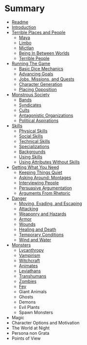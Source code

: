 # Summary

* [Readme](README.md)
* [Introduction](introduction.md)
* [Terrible Places and People](terrible_places_and_people.md)
   * [Maya](terrible_places_and_people/maya.md)
   * [Limbo](terrible_places_and_people/limbo.md)
   * [Mictlan](terrible_places_and_people/mictlan.md)
   * [Being In Between Worlds](terrible_places_and_people/being_in_between_worlds.md)
   * [Terrible People](terrible_places_and_people/terrible_people.md)
* [Running The Game](running_the_game.md)
   * [Basic Dice Mechanics](running_the_game/basic_dice_mechanics.md)
   * [Advancing Goals](running_the_game/advancing_goals.md)
   * [Jobs, Missions, and Quests](running_the_game/jobs,_missions,_and_quests.md)
   * [Character Generation](running_the_game/character_generation.md)
   * [Placing Opposition](running_the_game/placing_opposition.md)
* [Monstrous Society](monstrous_society.md)
   * [Bands](monstrous_society/bands.md)
   * [Syndicates](monstrous_society/syndicates.md)
   * [Cults](monstrous_society/cults.md)
   * [Antagonistic Organizations](monstrous_society/antagonistic_organizations.md)
   * [Political Aspirations](monstrous_society/political_aspirations.md)
* [Skills](skills.md)
   * [Physical Skills](skills/physical_skills.md)
   * [Social Skills](skills/social_skills.md)
   * [Technical Skills](skills/technical_skills.md)
   * [Specializations](skills/specializations.md)
   * [Backgrounds](skills/backgrounds.md)
   * [Using Skills](skills/using_skills.md)
   * [Using Attributes Without Skills](skills/using_attributes_without_skills.md)
* [Getting What You Need](getting_what_you_need.md)
   * [Keeping Things Quiet](getting_what_you_need/keeping_things_quiet.md)
   * [Asking Around: Montages](getting_what_you_need/asking_around_montages.md)
   * [Interviewing People](getting_what_you_need/interviewing_people.md)
   * [Persuasive Argumentation](getting_what_you_need/persuasive_argumentation.md)
   * [Arguments From Rhetoric](getting_what_you_need/arguments_from_rhetoric.md)
* [Danger](danger.md)
   * [Moving, Evading, and Escaping](danger/moving,_evading,_and_escaping.md)
   * [Attacking](danger/attacking.md)
   * [Weaponry and Hazards](danger/weaponry_and_hazards.md)
   * [Armor](danger/armor.md)
   * [Wounds](danger/wounds.md)
   * [Healing and Death](danger/healing_and_death.md)
   * [Temporary Conditions](danger/temporary_conditions.md)
   * [Wind and Water](danger/wind_and_water.md)
* [Monsters](monsters.md)
   * [Lycanthropy](monsters/lycanthropy.md)
   * [Vampirism](monsters/vampirism.md)
   * [Witchcraft](monsters/witchcraft.md)
   * [Animates](monsters/animates.md)
   * [Leviathans](monsters/leviathans.md)
   * [Transhumans](monsters/transhumans.md)
   * [Zombies](monsters/zombies.md)
   * [Fey](monsters/fey.md)
   * Giant Animals
   * Ghosts
   * Demons
   * Evil Plants
   * Spawn Monsters
* Magic
* Character Options and Motivation
* The World at Night
* Persona non Grata
* Points of View

